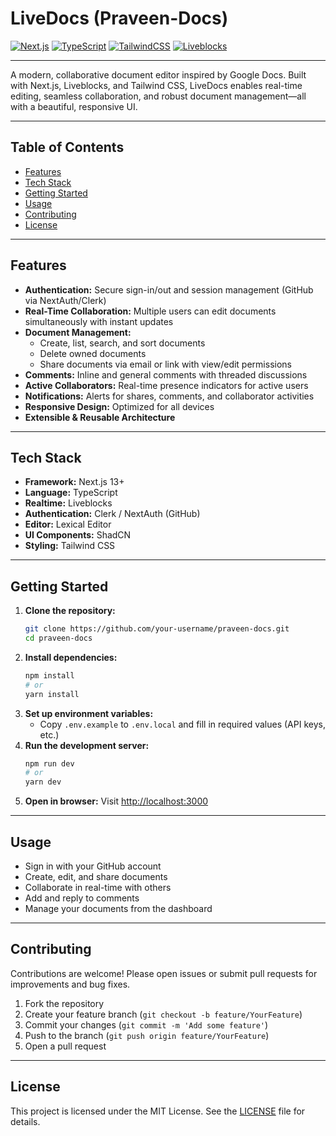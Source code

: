 # LiveDocs (Praveen-Docs)

[![Next.js](https://img.shields.io/badge/Next.js-13+-black?logo=nextdotjs)](https://nextjs.org/) [![TypeScript](https://img.shields.io/badge/TypeScript-blue?logo=typescript)](https://www.typescriptlang.org/) [![TailwindCSS](https://img.shields.io/badge/TailwindCSS-38B2AC?logo=tailwindcss&logoColor=white)](https://tailwindcss.com/) [![Liveblocks](https://img.shields.io/badge/Liveblocks-RealTime-blueviolet)](https://liveblocks.io/)

---

A modern, collaborative document editor inspired by Google Docs. Built with Next.js, Liveblocks, and Tailwind CSS, LiveDocs enables real-time editing, seamless collaboration, and robust document management—all with a beautiful, responsive UI.

---

## Table of Contents
- [Features](#features)
- [Tech Stack](#tech-stack)
- [Getting Started](#getting-started)
- [Usage](#usage)
- [Contributing](#contributing)
- [License](#license)

---

## Features

- **Authentication:** Secure sign-in/out and session management (GitHub via NextAuth/Clerk)
- **Real-Time Collaboration:** Multiple users can edit documents simultaneously with instant updates
- **Document Management:**
  - Create, list, search, and sort documents
  - Delete owned documents
  - Share documents via email or link with view/edit permissions
- **Comments:** Inline and general comments with threaded discussions
- **Active Collaborators:** Real-time presence indicators for active users
- **Notifications:** Alerts for shares, comments, and collaborator activities
- **Responsive Design:** Optimized for all devices
- **Extensible & Reusable Architecture**

---

## Tech Stack

- **Framework:** Next.js 13+
- **Language:** TypeScript
- **Realtime:** Liveblocks
- **Authentication:** Clerk / NextAuth (GitHub)
- **Editor:** Lexical Editor
- **UI Components:** ShadCN
- **Styling:** Tailwind CSS

---

## Getting Started

1. **Clone the repository:**
   ```bash
   git clone https://github.com/your-username/praveen-docs.git
   cd praveen-docs
   ```
2. **Install dependencies:**
   ```bash
   npm install
   # or
   yarn install
   ```
3. **Set up environment variables:**
   - Copy `.env.example` to `.env.local` and fill in required values (API keys, etc.)
4. **Run the development server:**
   ```bash
   npm run dev
   # or
   yarn dev
   ```
5. **Open in browser:**
   Visit [http://localhost:3000](http://localhost:3000)

---

## Usage
- Sign in with your GitHub account
- Create, edit, and share documents
- Collaborate in real-time with others
- Add and reply to comments
- Manage your documents from the dashboard

---

## Contributing

Contributions are welcome! Please open issues or submit pull requests for improvements and bug fixes.

1. Fork the repository
2. Create your feature branch (`git checkout -b feature/YourFeature`)
3. Commit your changes (`git commit -m 'Add some feature'`)
4. Push to the branch (`git push origin feature/YourFeature`)
5. Open a pull request

---

## License

This project is licensed under the MIT License. See the [LICENSE](LICENSE) file for details. 

